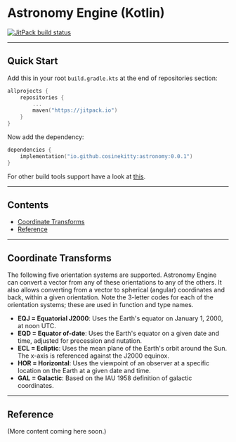 # Astronomy Engine (Kotlin)

[![JitPack build status](https://jitpack.io/v/cosinekitty/astronomy.svg)](https://jitpack.io/#cosinekitty/astronomy)

---

## Quick Start

Add this in your root `build.gradle.kts` at the end of repositories section:
```kotlin
allprojects {
    repositories {
        ...
        maven("https://jitpack.io")
    }
}
```

Now add the dependency:
```kotlin
dependencies {
    implementation("io.github.cosinekitty:astronomy:0.0.1")
}
```

For other build tools support have a look at [this](https://jitpack.io/#cosinekitty/astronomy).

---

## Contents

- [Coordinate Transforms](#coords)
- [Reference](#reference)

---

<a name="coords"></a>
## Coordinate Transforms

The following five orientation systems are supported.
Astronomy Engine can convert a vector from any of these orientations to any of the others.
It also allows converting from a vector to spherical (angular) coordinates and back,
within a given orientation. Note the 3-letter codes for each of the orientation systems;
these are used in function and type names.

- **EQJ = Equatorial J2000**: Uses the Earth's equator on January 1, 2000, at noon UTC.
- **EQD = Equator of-date**: Uses the Earth's equator on a given date and time, adjusted for precession and nutation.
- **ECL = Ecliptic**: Uses the mean plane of the Earth's orbit around the Sun. The x-axis is referenced against the J2000 equinox.
- **HOR = Horizontal**: Uses the viewpoint of an observer at a specific location on the Earth at a given date and time.
- **GAL = Galactic**: Based on the IAU 1958 definition of galactic coordinates.

---

<a name="reference"></a>
## Reference

(More content coming here soon.)

